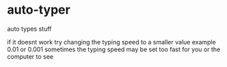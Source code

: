 # auto-typer
auto types stuff



if it doesnt work try changing the typing speed to a smaller value example  0.01 or 0.001 sometimes the typing speed may be set too fast for you
or the computer to see
